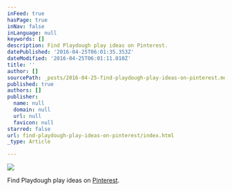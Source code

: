 ```yaml
---
inFeed: true
hasPage: true
inNav: false
inLanguage: null
keywords: []
description: Find Playdough play ideas on Pinterest.
datePublished: '2016-04-25T06:01:35.353Z'
dateModified: '2016-04-25T06:01:11.010Z'
title: ''
author: []
sourcePath: _posts/2016-04-25-find-playdough-play-ideas-on-pinterest.md
published: true
authors: []
publisher:
  name: null
  domain: null
  url: null
  favicon: null
starred: false
url: find-playdough-play-ideas-on-pinterest/index.html
_type: Article

---
```

![](https://the-grid-user-content.s3-us-west-2.amazonaws.com/08c13af8-7255-430f-9ee7-6c6c7c765adf.jpg)

Find Playdough play ideas on [Pinterest][0].

[0]: https://au.pinterest.com/ChalkDrop/playdough-and-clay/